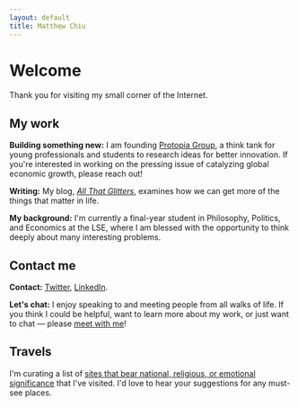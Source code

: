 ```yaml
---
layout: default
title: Matthew Chiu
---
```

# Welcome
Thank you for visiting my small corner of the Internet.

## My work
**Building something new:** I am founding [Protopia Group](https://protopiagroup.org/), a think tank for young professionals and students to research ideas for better innovation. If you're interested in working on the pressing issue of catalyzing global economic growth, please reach out!

**Writing:** My blog, [*All That Glitters*](https://matthewlhchiu.substack.com/), examines how we can get more of the things that matter in life.

**My background:** I'm currently a final-year student in Philosophy, Politics, and Economics at the LSE, where I am blessed with the opportunity to think deeply about many interesting problems.

## Contact me
**Contact:** [Twitter](https://twitter.com/matthewlhchiu), [LinkedIn](https://linkedin.com/in/matthewlhchiu).

**Let's chat:** I enjoy speaking to and meeting people from all walks of life. If you think I could be helpful, want to learn more about my work, or just want to chat — please [meet with me](https://calendly.com/matthewlhchiu/meetup)!

## Travels
I'm curating a list of [sites that bear national, religious, or emotional significance](https://matthewlhchiu.notion.site/e16f9eea60a5443aa51f9dd3c3f3d66f?v=369640820d83470a9519e42698ae52a1) that I've visited. I'd love to hear your suggestions for any must-see places.